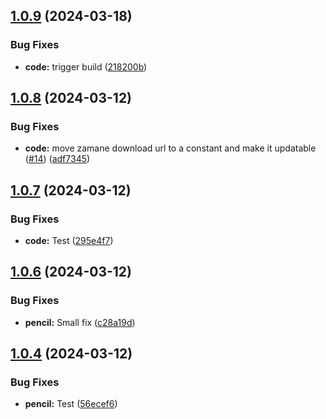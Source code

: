 ## [1.0.9](https://github.com/AppacYazilim/zamanejs/compare/v1.0.8...v1.0.9) (2024-03-18)


### Bug Fixes

* **code:** trigger build ([218200b](https://github.com/AppacYazilim/zamanejs/commit/218200bb160c9a51afd1c9cc5c6577bc7787063f))

## [1.0.8](https://github.com/AppacYazilim/zamanejs/compare/v1.0.7...v1.0.8) (2024-03-12)


### Bug Fixes

* **code:** move zamane download url to a constant and make it updatable ([#14](https://github.com/AppacYazilim/zamanejs/issues/14)) ([adf7345](https://github.com/AppacYazilim/zamanejs/commit/adf73457541c11fcf0911e8157ae954149a533d7))

## [1.0.7](https://github.com/AppacYazilim/zamanejs/compare/v1.0.6...v1.0.7) (2024-03-12)


### Bug Fixes

* **code:** Test ([295e4f7](https://github.com/AppacYazilim/zamanejs/commit/295e4f740d4516b2e4c391c9c64a90cc60b808a1))

## [1.0.6](https://github.com/AppacYazilim/zamanejs/compare/v1.0.5...v1.0.6) (2024-03-12)


### Bug Fixes

* **pencil:** Small fix ([c28a19d](https://github.com/AppacYazilim/zamanejs/commit/c28a19dbe7ad1b1b2608fc63e25d3c19e973be78))

## [1.0.4](https://github.com/AppacYazilim/zamanejs/compare/v1.0.3...v1.0.4) (2024-03-12)


### Bug Fixes

* **pencil:** Test ([56ecef6](https://github.com/AppacYazilim/zamanejs/commit/56ecef6d38c5852439a9c3808a4599ee97a09b0a))
